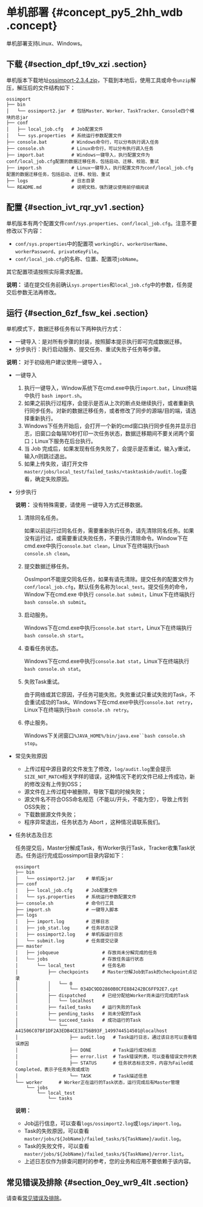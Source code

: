 # 单机部署 {#concept_py5_2hh_wdb .concept}

单机部署支持Linux、Windows。

## 下载 {#section_dpf_t9v_xzi .section}

单机版本下载地址[ossimport-2.3.4.zip](http://gosspublic.alicdn.com/ossimport/international/standalone/ossimport-2.3.4.zip)，下载到本地后，使用工具或命令`unzip`解压，解压后的文件结构如下：

```
ossimport
├── bin
│   └── ossimport2.jar  # 包括Master、Worker、TaskTracker、Console四个模块的总jar
├── conf
│   ├── local_job.cfg   # Job配置文件
│   └── sys.properties  # 系统运行参数配置文件
├── console.bat         # Windows命令行，可以分布执行调入任务
├── console.sh          # Linux命令行，可以分布执行调入任务
├── import.bat          # Windows一键导入，执行配置文件为conf/local_job.cfg配置的数据迁移任务，包括启动、迁移、校验、重试
├── import.sh           # Linux一键导入，执行配置文件为conf/local_job.cfg配置的数据迁移任务，包括启动、迁移、校验、重试
├── logs                # 日志目录
└── README.md           # 说明文档，强烈建议使用前仔细阅读
```

## 配置 {#section_ivt_rqr_yv1 .section}

单机版本有两个配置文件`conf/sys.properties`、`conf/local_job.cfg`。注意不要修改以下内容：

-   `conf/sys.properties`中的配置项 `workingDir`、`workerUserName`、`workerPassword`、`privateKeyFile`。
-   `conf/local_job.cfg`的名称、位置、配置项`jobName`。

其它配置项请按照实际需求配置。

**说明：** 请在提交任务前确认`sys.properties`和`local_job.cfg`中的参数，任务提交后参数无法再修改。

## 运行 {#section_6zf_fsw_kei .section}

单机模式下，数据迁移任务有以下两种执行方式：

-   一键导入：是对所有步骤的封装，按照脚本提示执行即可完成数据迁移。
-   分步执行：执行启动服务、提交任务、重试失败子任务等步骤。

**说明：** 对于初级用户建议使用一键导入 。

-   一键导入
    1.  执行一键导入，Window系统下在cmd.exe中执行`import.bat`，Linux终端中执行 `bash import.sh`。
    2.  如果之前执行过程序，会提示是否从上次的断点处继续执行，或者重新执行同步任务。对新的数据迁移任务，或者修改了同步的源端/目的端，请选择重新执行。
    3.  Windows下任务开始后，会打开一个新的cmd窗口执行同步任务并显示日志，旧窗口会每隔10秒打印一次任务状态，数据迁移期间不要关闭两个窗口；Linux下服务在后台执行。
    4.  当 Job 完成后，如果发现有任务失败了，会提示是否重试，输入y重试，输入n则跳过退出。
    5.  如果上传失败，请打开文件`master/jobs/local_test/failed_tasks/<tasktaskid>/audit.log`查看，确定失败原因。
-   分步执行

    **说明：** 没有特殊需要，请使用 一键导入方式迁移数据。

    1.  清除同名任务。

        如果以前运行过同名任务，需要重新执行任务，请先清除同名任务。如果没有运行过，或需要重试失败任务，不要执行清除命令。Window下在cmd.exe中执行`console.bat clean`，Linux下在终端执行`bash console.sh clean`。

    2.  提交数据迁移任务。

        OssImport不能提交同名任务，如果有请先清除。提交任务的配置文件为`conf/local_job.cfg`，默认任务名称为`local_test`。提交任务的命令，Window下在cmd.exe 中执行 `console.bat submit`，Linux下在终端执行 `bash console.sh submit`。

    3.  启动服务。

        Windows下在cmd.exe中执行`console.bat start`，Linux下在终端执行`bash console.sh start`。

    4.  查看任务状态。

        Windows下在cmd.exe中执行`console.bat stat`，Linux下在终端执行`bash console.sh stat`。

    5.  失败Task重试。

        由于网络或其它原因，子任务可能失败。失败重试只重试失败的Task，不会重试成功的Task。Windows下在cmd.exe中执行`console.bat retry`，Linux下在终端执行`bash console.sh retry`。

    6.  停止服务。

        Windows下关闭窗口`%JAVA_HOME%/bin/java.exe``bash console.sh stop`。

-   常见失败原因
    -   上传过程中源目录的文件发生了修改，`log/audit.log`里会提示`SIZE_NOT_MATCH`相关字样的错误，这种情况下老的文件已经上传成功，新的修改没有上传到OSS；
    -   源文件在上传过程中被删除，导致下载的时候失败；
    -   源文件名不符合OSS命名规范（不能以/开头，不能为空），导致上传到OSS失败；
    -   下载数据源文件失败；
    -   程序异常退出，任务状态为 Abort ，这种情况请联系我们。
-   任务状态及日志

    任务提交后，Master分解成Task，有Worker执行Task，Tracker收集Task状态。任务运行完成后ossimport目录内容如下：

    ```
    ossimport
    ├── bin
    │   └── ossimport2.jar    # 单机版jar
    ├── conf
    │   ├── local_job.cfg     # Job配置文件
    │   └── sys.properties    # 系统运行参数配置文件
    ├── console.sh            # 命令行工具
    ├── import.sh             # 一键导入脚本
    ├── logs
    │   ├── import.log        # 迁移日志
    │   ├── job_stat.log      # 任务状态记录
    │   ├── ossimport2.log    # 单机版运行日志
    │   └── submit.log        # 任务提交记录
    ├── master
    │   ├── jobqueue                # 存放尚未分解完成的任务
    │   └── jobs                    # 存放任务运行状态
    │       └── local_test          # 任务名称
    │           ├── checkpoints     # Master分解Job到Task的checkpoint点记录
    │           │   └── 0
    │           │       └── 034DC9DD2860B0CFE884242BC6FF92E7.cpt
    │           ├── dispatched      # 已经分配给Worker尚未运行完成的Task
    │           │   └── localhost
    │           ├── failed_tasks    # 运行失败的Task
    │           ├── pending_tasks   # 尚未分配的Task
    │           └── succeed_tasks   # 成功运行的Task
    │               └── A41506C07BF1DF2A3EDB4CE31756B93F_1499744514501@localhost
    │                   ├── audit.log   # Task运行日志，通过该日志可以查看错误原因
    │                   ├── DONE        # Task运行成功标志
    │                   ├── error.list  # Task错误列表，可以查看错误文件列表
    │                   ├── STATUS      # 任务状态标志文件，内容为Failed或Completed，表示子任务失败或成功
    │                   └── TASK        # Task描述信息
    └── worker      # Worker正在运行的Task状态，运行完成后有Master管理
        └── jobs
            └── local_test
                └── tasks
    ```

    **说明：** 

    -   Job运行信息，可以查看`logs/ossimport2.log`或`logs/import.log`。
    -   Task的失败原因，可以查看`master/jobs/${JobName}/failed_tasks/${TaskName}/audit.log`。
    -   Task的失败文件，可以查看`master/jobs/${JobName}/failed_tasks/${TaskName}/error.list`。
    -   上述日志仅作为排查问题时的参考，您的业务和应用不要依赖于该内容。

## 常见错误及排除 {#section_0ey_wr9_4lt .section}

请查看[常见错误及排除](intl.zh-CN/常用工具/数据迁移工具ossimport/常见问题.md#)。

